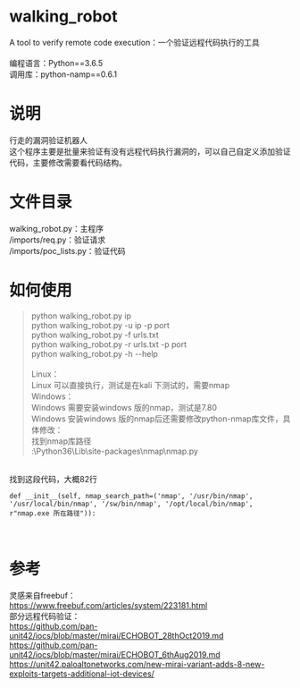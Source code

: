 # walking_robot
A tool to verify remote code execution：一个验证远程代码执行的工具</br>
</br>
编程语言：Python==3.6.5</br>
调用库：python-namp==0.6.1</br>
# 说明
行走的漏洞验证机器人</br>
这个程序主要是批量来验证有没有远程代码执行漏洞的，可以自己自定义添加验证代码，主要修改需要看代码结构。
# 文件目录
walking_robot.py：主程序</br>
/imports/req.py：验证请求</br>
/imports/poc_lists.py：验证代码</br>
# 如何使用
> python walking_robot.py ip</br>
> python walking_robot.py -u ip -p port</br>
> python walking_robot.py -f urls.txt</br>
> python walking_robot.py -r urls.txt -p port</br>
> python walking_robot.py -h --help</br></br>
Linux：</br>
Linux 可以直接执行，测试是在kali 下测试的，需要nmap
</br>Windows：</br>
Windows 需要安装windows 版的nmap，测试是7.80</br>
Windows 安装windows 版的nmap后还需要修改python-nmap库文件，具体修改：</br>
找到nmap库路径</br>
:\Python36\Lib\site-packages\nmap\nmap.py
</br>
找到这段代码，大概82行</br>

```
def __init__(self, nmap_search_path=('nmap', '/usr/bin/nmap', '/usr/local/bin/nmap', '/sw/bin/nmap', '/opt/local/bin/nmap', r"nmap.exe 所在路径")):
```
</br>

# 参考
灵感来自freebuf：</br>
https://www.freebuf.com/articles/system/223181.html</br>
部分远程代码验证：</br>
https://github.com/pan-unit42/iocs/blob/master/mirai/ECHOBOT_28thOct2019.md</br>
https://github.com/pan-unit42/iocs/blob/master/mirai/ECHOBOT_6thAug2019.md</br>
https://unit42.paloaltonetworks.com/new-mirai-variant-adds-8-new-exploits-targets-additional-iot-devices/

